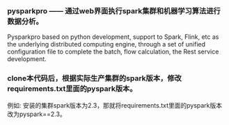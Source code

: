 ### pysparkpro —— 通过web界面执行spark集群和机器学习算法进行数据分析。

Pysparkpro based on python development, support to Spark, Flink, etc as the underlying distributed computing engine, through a set of unified configuration file to complete the batch, flow calculation, the Rest service development.

### clone本代码后，根据实际生产集群的spark版本，修改requirements.txt里面的pyspark版本。

例如:
    安装的集群spark版本为2.3，那就将requirements.txt里面的pyspark版本改为pyspark==2.3。